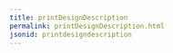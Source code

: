 ```yaml
---
title: printDesignDescription
permalink: printDesignDescription.html
jsonid: printdesigndescription
---
```

